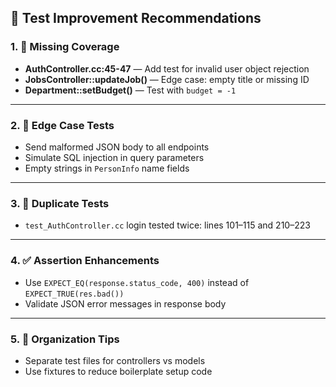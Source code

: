 ## 🧪 Test Improvement Recommendations

### 1. 🚫 **Missing Coverage**
- **AuthController.cc:45-47** — Add test for invalid user object rejection
- **JobsController::updateJob()** — Edge case: empty title or missing ID
- **Department::setBudget()** — Test with `budget = -1`

---

### 2. 🧬 **Edge Case Tests**
- Send malformed JSON body to all endpoints
- Simulate SQL injection in query parameters
- Empty strings in `PersonInfo` name fields

---

### 3. 🔁 **Duplicate Tests**
- `test_AuthController.cc` login tested twice: lines 101–115 and 210–223

---

### 4. ✅ **Assertion Enhancements**
- Use `EXPECT_EQ(response.status_code, 400)` instead of `EXPECT_TRUE(res.bad())`
- Validate JSON error messages in response body

---

### 5. 🧹 **Organization Tips**
- Separate test files for controllers vs models
- Use fixtures to reduce boilerplate setup code
